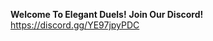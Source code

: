**Welcome To Elegant Duels!**
**Join Our Discord!**
<a id="Join Here!">https://discord.gg/YE97jpyPDC
